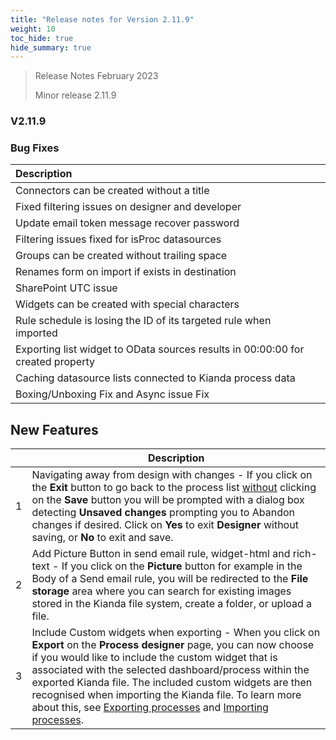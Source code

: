 ```yaml
---
title: "Release notes for Version 2.11.9"
weight: 10
toc_hide: true
hide_summary: true
---
```



>
> Release Notes February 2023
>
> Minor release 2.11.9

### V2.11.9

### Bug Fixes

| Description                                                  |      |
| :----------------------------------------------------------- | ---- |
| Connectors can be created without a title                    |      |
| Fixed filtering issues on designer and developer             |      |
| Update email token message recover password                  |      |
| Filtering issues fixed for isProc datasources                |      |
| Groups can be created without trailing space                 |      |
| Renames form on import if exists in destination              |      |
| SharePoint UTC issue                                         |      |
| Widgets can be created with special characters               |      |
| Rule schedule is losing the ID of its targeted rule when imported |      |
| Exporting list widget to OData sources results in 00:00:00 for created property |      |
| Caching datasource lists connected to Kianda process data    |      |
| Boxing/Unboxing Fix and Async issue Fix                      |      |



## New Features

|      | Description                                                  |
| ---- | ------------------------------------------------------------ |
| 1    | Navigating away from design with changes  - If you click on the **Exit** button to go back to the process list <u>without</u> clicking on the **Save** button you will be prompted with a dialog box detecting **Unsaved changes** prompting you to Abandon changes if desired. Click on **Yes** to exit **Designer** without saving, or **No** to exit and save. |
| 2    | Add Picture Button in send email rule, widget-html and rich-text - If you click on the **Picture** button for example in the Body of a Send email rule, you will be redirected to the **File storage** area where you can search for existing images stored in the Kianda file system, create a folder, or upload a file. |
| 3    | Include Custom widgets when exporting - When you click on **Export** on the **Process designer** page, you can now choose if you would like to include the custom widget that is associated with the selected dashboard/process within the exported Kianda file. The included custom widgets are then recognised when importing the Kianda file. To learn more about this, see [Exporting processes](/docs/platform/application-designer/process/#exporting-processes) and [Importing processes](/docs/platform/application-designer/process/#importing-processes). |


